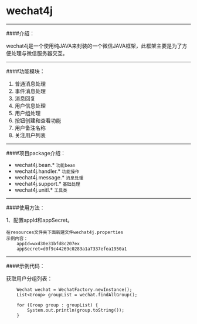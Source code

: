 wechat4j
========

---
####介绍：

wechat4j是一个使用纯JAVA来封装的一个微信JAVA框架，此框架主要是为了方便处理与微信服务器交互。

---
####功能模块：
1. 普通消息处理
2. 事件消息处理
3. 消息回复
4. 用户信息处理
5. 用户组处理
6. 按钮创建和查看功能
7. 用户备注名称
8. 关注用户列表

---

####项目package介绍：


 * wechat4j.bean.*		`功能bean`
 * wechat4j.handler.*	`功能操作`
 * wechat4j.message.* 	`消息处理	`
 * wechat4j.support.*  `基础处理`
 * wechat4j.unitl.*		`工具类`

---

####使用方法：

1、配置appId和appSecret。
	
	在resources文件夹下面新建文件wechat4j.properties
	示例内容：
		appId=wxd30e31bfd8c207ex
		appSecret=d0f9c44269c0283a1a7337efea1950a1

---

####示例代码：

获取用户分组列表：

		Wechat wechat = WechatFactory.newInstance();
        List<Group> groupList = wechat.findAllGroup();

        for (Group group : groupList) {
            System.out.println(group.toString());
        }